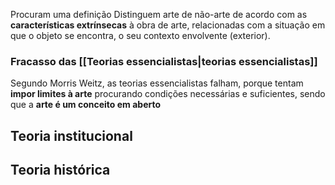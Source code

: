 Procuram uma definição
Distinguem arte de não-arte de acordo com as **características extrínsecas** à obra de arte, relacionadas com a situação em que o objeto se encontra, o seu contexto envolvente (exterior).
### Fracasso das [[Teorias essencialistas|teorias essencialistas]]
Segundo Morris Weitz, as teorias essencialistas falham, porque tentam **impor limites à arte** procurando condições necessárias e suficientes, sendo que a **arte é um conceito em aberto**
## Teoria institucional
## Teoria histórica